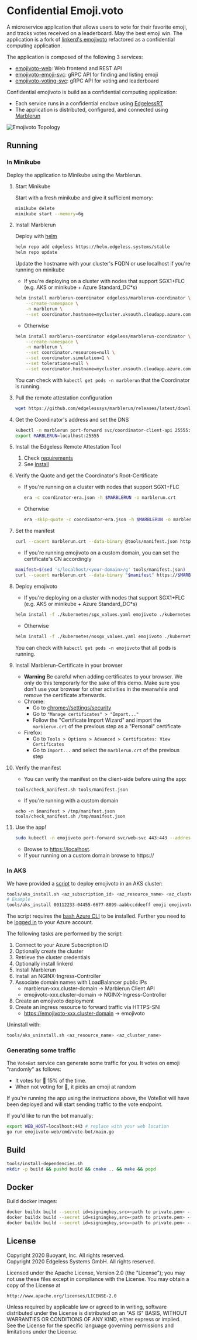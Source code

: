 # Confidential Emoji.voto

A microservice application that allows users to vote for their favorite emoji,
and tracks votes received on a leaderboard. May the best emoji win.
The application is a fork of [linkerd's emojivoto](https://github.com/BuoyantIO/emojivoto) refactored as a confidential computing application.

The application is composed of the following 3 services:

* [emojivoto-web](emojivoto-web/): Web frontend and REST API
* [emojivoto-emoji-svc](emojivoto-emoji-svc/): gRPC API for finding and listing emoji
* [emojivoto-voting-svc](emojivoto-voting-svc/): gRPC API for voting and leaderboard

Confidential emojivoto is build as a confidential computing application:

* Each service runs in a confidential enclave using [EdgelessRT](https://github.com/edgelesssys/edgelessrt)
* The application is distributed, configured, and connected using [Marblerun](https://github.com/edgelesssys/marblerun)

![Emojivoto Topology](assets/emojivoto-topology.gif "Emojivoto Topology")

## Running

### In Minikube

Deploy the application to Minikube using the Marblerun.

1. Start Minikube

   Start with a fresh minikube and give it sufficient memory:

   ```bash
   minikube delete
   minikube start --memory=6g
   ```

1. Install Marblerun

    Deploy with [helm](https://helm.sh/docs/intro/install/)

    ```bash
    helm repo add edgeless https://helm.edgeless.systems/stable
    helm repo update
    ```

    Update the hostname with your cluster's FQDN or use localhost if you're running on minikube

    * If you're deploying on a cluster with nodes that support SGX1+FLC (e.g. AKS or minikube + Azure Standard_DC*s)

    ```bash
    helm install marblerun-coordinator edgeless/marblerun-coordinator \
        --create-namespace \
        -n marblerun \
        --set coordinator.hostname=mycluster.uksouth.cloudapp.azure.com
    ```

    * Otherwise

    ```bash
    helm install marblerun-coordinator edgeless/marblerun-coordinator \
        --create-namespace \
        -n marblerun \
        --set coordinator.resources=null \
        --set coordinator.simulation=1 \
        --set tolerations=null \
        --set coordinator.hostname=mycluster.uksouth.cloudapp.azure.com
    ```

    You can check with `kubectl get pods -n marblerun` that the Coordinator is running.

1. Pull the remote attestation configuration

    ```bash
    wget https://github.com/edgelesssys/marblerun/releases/latest/download/coordinator-era.json
    ```

1. Get the Coordinator's address and set the DNS

    ```bash
    kubectl -n marblerun port-forward svc/coordinator-client-api 25555:25555 --address localhost >/dev/null &
    export MARBLERUN=localhost:25555
    ```

1. Install the Edgeless Remote Attestation Tool
    1. Check [requirements](https://github.com/edgelesssys/era#requirements)
    2. See [install](https://github.com/edgelesssys/era#install)

1. Verify the Quote and get the Coordinator's Root-Certificate
    * If you're running on a cluster with nodes that support SGX1+FLC

        ```bash
        era -c coordinator-era.json -h $MARBLERUN -o marblerun.crt
        ```

    * Otherwise

        ```bash
        era -skip-quote -c coordinator-era.json -h $MARBLERUN -o marblerun.crt
        ```

1. Set the manifest

    ```bash
    curl --cacert marblerun.crt --data-binary @tools/manifest.json https://$MARBLERUN/manifest
    ```

    * If you're running emojivoto on a custom domain, you can set the certificate's CN accordingly

    ```bash
    manifest=$(sed 's/localhost/<your-domain>/g' tools/manifest.json)
    curl --cacert marblerun.crt --data-binary "$manifest" https://$MARBLERUN/manifest
    ```

1. Deploy emojivoto

    * If you're deploying on a cluster with nodes that support SGX1+FLC (e.g. AKS or minikube + Azure Standard_DC*s)

    ```bash
    helm install -f ./kubernetes/sgx_values.yaml emojivoto ./kubernetes --create-namespace -n emojivoto
    ```

    * Otherwise

    ```bash
    helm install -f ./kubernetes/nosgx_values.yaml emojivoto ./kubernetes --create-namespace -n emojivoto
    ```

    You can check with `kubectl get pods -n emojivoto` that all pods is running.

1. Install Marblerun-Certificate in your browser
    * **Warning** Be careful when adding certificates to your browser. We only do this temporarly for the sake of this demo. Make sure you don't use your browser for other activities in the meanwhile and remove the certificate afterwards.
    * Chrome:
        * Go to <chrome://settings/security>
        * Go to `"Manage certificates" > "Import..."`
        * Follow the "Certificate Import Wizard" and import the `marblerun.crt` of the previous step as a "Personal" certificate
    * Firefox:
        * Go to `Tools > Options > Advanced > Certificates: View Certificates`
        * Go to `Import...` and select the `marblerun.crt` of the previous step

1. Verify the manifest
    * You can verify the manifest on the client-side before using the app:

    ```bash
    tools/check_manifest.sh tools/manifest.json
    ```

    * If you're running with a custom domain

    ```
    echo -n $manifest > /tmp/manifest.json
    tools/check_manifest.sh /tmp/manifest.json
    ```


1. Use the app!

    ```bash
    sudo kubectl -n emojivoto port-forward svc/web-svc 443:443 --address 0.0.0.0
    ```

    * Browse to [https://localhost](https://localhost).
    * If your running on a custom domain browse to https://<your-domain>

### In AKS

We have provided a [script](tools/deploy_on_aks.sh) to deploy emojivoto in an AKS cluster:

```bash
tools/aks_install.sh <az_subscription_id> <az_resource_name> <az_cluster_name> <nodes> <cluster-domain>
# Example
tools/aks_install 00112233-04455-6677-8899-aabbccddeeff emoji emojivoto 5 uksouth.cloudapp.azure.com
```

The script requires the [bash Azure CLI](https://docs.microsoft.com/en-us/cli/azure/install-azure-cli) to be installed.
Further you need to be [logged in](https://docs.microsoft.com/en-us/cli/azure/authenticate-azure-cli) to your Azure account.

The following tasks are performed by the script:

1. Connect to your Azure Subscription ID
1. Optionally create the cluster
1. Retrieve the cluster credentials
1. Optionally install linkerd
1. Install Marblerun
1. Install an NGINX-Ingress-Controller
1. Associate domain names with LoadBalancer public IPs
    * marblerun-xxx.cluster-domain -> Marblerun Client API
    * emojivoto-xxx.cluster-domain -> NGINX-Ingress-Controller
1. Create an emojivoto deployment
1. Create an ingress resource to forward traffic via HTTPS-SNI
    * https://emojivoto-xxx.cluster-domain -> emojivoto

Uninstall with:
```bash
tools/aks_uninstall.sh <az_resource_name> <az_cluster_name>
```


### Generating some traffic

The `VoteBot` service can generate some traffic for you. It votes on emoji
"randomly" as follows:

* It votes for :doughnut: 15% of the time.
* When not voting for :doughnut:, it picks an emoji at random

If you're running the app using the instructions above, the VoteBot will have
been deployed and will start sending traffic to the vote endpoint.

If you'd like to run the bot manually:

```bash
export WEB_HOST=localhost:443 # replace with your web location
go run emojivoto-web/cmd/vote-bot/main.go
```

## Build

```bash
tools/install-dependencies.sh
mkdir -p build && pushd build && cmake .. && make && popd
```

## Docker

Build docker images:

```bash
docker buildx build --secret id=signingkey,src=<path to private.pem> --target release_web --tag ghcr.io/edgelesssys/emojivoto/web:latest .
docker buildx build --secret id=signingkey,src=<path to private.pem> --target release_emoji_svc --tag ghcr.io/edgelesssys/emojivoto/emoji-svc:latest .
docker buildx build --secret id=signingkey,src=<path to private.pem> --target release_voting_svc --tag ghcr.io/edgelesssys/emojivoto/voting-svc:latest .
```

## License

Copyright 2020 Buoyant, Inc. All rights reserved.\
Copyright 2020 Edgeless Systems GmbH. All rights reserved.

Licensed under the Apache License, Version 2.0 (the "License"); you may not use
these files except in compliance with the License. You may obtain a copy of the
License at

    http://www.apache.org/licenses/LICENSE-2.0

Unless required by applicable law or agreed to in writing, software distributed
under the License is distributed on an "AS IS" BASIS, WITHOUT WARRANTIES OR
CONDITIONS OF ANY KIND, either express or implied. See the License for the
specific language governing permissions and limitations under the License.
